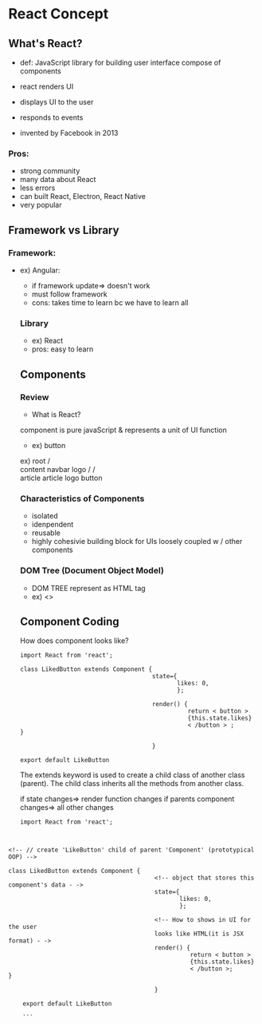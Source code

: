 # React Concept

## What's React?

- def: JavaScript library for building user interface compose of components
- react renders UI
- displays UI to the user
- responds to events

- invented by Facebook in 2013

### Pros:
- strong community
-  many data about React
- less errors
- can built React, Electron, React Native
- very popular

## Framework vs Library

### Framework:
- ex) Angular:
    - if framework update=> doesn't work
    - must follow framework
    - cons: takes time to learn bc we have to learn all

    ### Library
    - ex) React
    - pros: easy to learn


    ## Components

    ### Review
    - What is React?

    component is pure javaScript & represents a unit of UI function
    - ex) button

    ex)
    root
    /     \
    content         navbar logo
    / /     \
    article article    logo    button


    ### Characteristics of Components
    - isolated
    - idenpendent
    - reusable
    - highly cohesivie building block for UIs loosely coupled w / other components

    ### DOM Tree (Document Object Model)
    - DOM TREE represent as HTML tag
    - ex) <>

    ## Component Coding

    How does component looks like?
    ```
    import React from 'react';

    class LikedButton extends Component {
                                         state={
                                                likes: 0,
                                                };

                                         render() {
                                                   return < button >
                                                   {this.state.likes}
                                                   < /button > ;                                                }

                                         }

    export default LikeButton

    ```
    The extends keyword is used to create a child class of another class (parent). The child class inherits all the methods from another class.

    if state changes=> render function changes
    if parents component changes=> all other changes


    ```
    import React from 'react';


```

<!-- // create 'LikeButton' child of parent 'Component' (prototypical OOP) -->

class LikedButton extends Component {
                                         <!-- object that stores this component's data - ->
                                         state={
                                                likes: 0,
                                                };

                                         <!-- How to shows in UI for the user
                                         looks like HTML(it is JSX format) - ->
                                         render() {
                                                   return < button >
                                                   {this.state.likes}
                                                   < /button >;                     }

                                         }

    export default LikeButton

    ```
